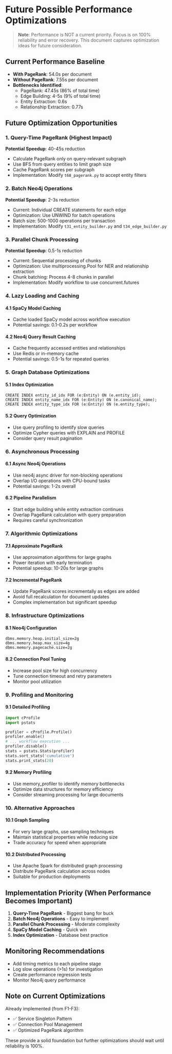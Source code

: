 # Future Possible Performance Optimizations

> **Note**: Performance is NOT a current priority. Focus is on 100% reliability and error recovery.
> This document captures optimization ideas for future consideration.

## Current Performance Baseline
- **With PageRank**: 54.0s per document
- **Without PageRank**: 7.55s per document
- **Bottlenecks Identified**:
  - PageRank: 47.45s (86% of total time)
  - Edge Building: 4-5s (9% of total time)
  - Entity Extraction: 0.6s
  - Relationship Extraction: 0.77s

## Future Optimization Opportunities

### 1. Query-Time PageRank (Highest Impact)
**Potential Speedup**: 40-45s reduction
- Calculate PageRank only on query-relevant subgraph
- Use BFS from query entities to limit graph size
- Cache PageRank scores per subgraph
- Implementation: Modify `t68_pagerank.py` to accept entity filters

### 2. Batch Neo4j Operations
**Potential Speedup**: 2-3s reduction
- Current: Individual CREATE statements for each edge
- Optimization: Use UNWIND for batch operations
- Batch size: 500-1000 operations per transaction
- Implementation: Modify `t31_entity_builder.py` and `t34_edge_builder.py`

### 3. Parallel Chunk Processing
**Potential Speedup**: 0.5-1s reduction
- Current: Sequential processing of chunks
- Optimization: Use multiprocessing.Pool for NER and relationship extraction
- Chunk batching: Process 4-8 chunks in parallel
- Implementation: Modify workflow to use concurrent.futures

### 4. Lazy Loading and Caching

#### 4.1 SpaCy Model Caching
- Cache loaded SpaCy model across workflow execution
- Potential savings: 0.1-0.2s per workflow

#### 4.2 Neo4j Query Result Caching
- Cache frequently accessed entities and relationships
- Use Redis or in-memory cache
- Potential savings: 0.5-1s for repeated queries

### 5. Graph Database Optimizations

#### 5.1 Index Optimization
```cypher
CREATE INDEX entity_id_idx FOR (e:Entity) ON (e.entity_id);
CREATE INDEX entity_name_idx FOR (e:Entity) ON (e.canonical_name);
CREATE INDEX entity_type_idx FOR (e:Entity) ON (e.entity_type);
```

#### 5.2 Query Optimization
- Use query profiling to identify slow queries
- Optimize Cypher queries with EXPLAIN and PROFILE
- Consider query result pagination

### 6. Asynchronous Processing

#### 6.1 Async Neo4j Operations
- Use neo4j async driver for non-blocking operations
- Overlap I/O operations with CPU-bound tasks
- Potential savings: 1-2s overall

#### 6.2 Pipeline Parallelism
- Start edge building while entity extraction continues
- Overlap PageRank calculation with query preparation
- Requires careful synchronization

### 7. Algorithmic Optimizations

#### 7.1 Approximate PageRank
- Use approximation algorithms for large graphs
- Power iteration with early termination
- Potential speedup: 10-20s for large graphs

#### 7.2 Incremental PageRank
- Update PageRank scores incrementally as edges are added
- Avoid full recalculation for document updates
- Complex implementation but significant speedup

### 8. Infrastructure Optimizations

#### 8.1 Neo4j Configuration
```
dbms.memory.heap.initial_size=2g
dbms.memory.heap.max_size=4g
dbms.memory.pagecache.size=2g
```

#### 8.2 Connection Pool Tuning
- Increase pool size for high concurrency
- Tune connection timeout and retry parameters
- Monitor pool utilization

### 9. Profiling and Monitoring

#### 9.1 Detailed Profiling
```python
import cProfile
import pstats

profiler = cProfile.Profile()
profiler.enable()
# ... workflow execution ...
profiler.disable()
stats = pstats.Stats(profiler)
stats.sort_stats('cumulative')
stats.print_stats(20)
```

#### 9.2 Memory Profiling
- Use memory_profiler to identify memory bottlenecks
- Optimize data structures for memory efficiency
- Consider streaming processing for large documents

### 10. Alternative Approaches

#### 10.1 Graph Sampling
- For very large graphs, use sampling techniques
- Maintain statistical properties while reducing size
- Trade accuracy for speed when appropriate

#### 10.2 Distributed Processing
- Use Apache Spark for distributed graph processing
- Distribute PageRank calculation across nodes
- Suitable for production deployments

## Implementation Priority (When Performance Becomes Important)

1. **Query-Time PageRank** - Biggest bang for buck
2. **Batch Neo4j Operations** - Easy to implement
3. **Parallel Chunk Processing** - Moderate complexity
4. **SpaCy Model Caching** - Quick win
5. **Index Optimization** - Database best practice

## Monitoring Recommendations

- Add timing metrics to each pipeline stage
- Log slow operations (>1s) for investigation
- Create performance regression tests
- Monitor Neo4j query performance

## Note on Current Optimizations

Already implemented (from F1-F3):
- ✅ Service Singleton Pattern
- ✅ Connection Pool Management
- ✅ Optimized PageRank algorithm

These provide a solid foundation but further optimizations should wait until reliability is 100%.